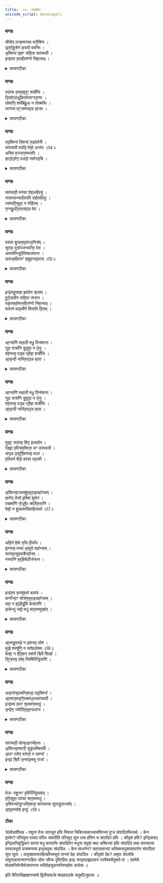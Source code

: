```yaml
---
title:  ०४, उपहोमाः
unicode_script: devanagari
---
```


### मन्त्रः

सीसे॑न॒ तन्त्र॒म्मन॑सा मनी॒षिणः॑ ।  
ऊ॒र्णा॒सू॒त्रेण॑ क॒वयो॑ वयन्ति ।  
अ॒श्विना॑ य॒ज्ञꣳ स॑वि॒ता सर॑स्वती ।  
इन्द्र॑स्य रू॒पव्ँवरु॑णो भिष॒ज्यन्न् ।  

<details><summary>सायणटीका</summary>

(SB) 1तृतीये ग्रहहोमोऽभिहितः । चतुर्थ उपहोमा उच्यन्ते । कल्पः - 'मनोताकाले पृथक्पात्रेषु पशूनां यूषाणि निदधाति पुरस्तात्स्विष्टकृतः शृङ्गशफैरुपहोमान् जुहोत्यष्टावष्टावेकैकस्य कुष्ठिकशफाः । आश्विनस्य यूषेण कुष्ठिकान् शफं च पूरयित्वा सीसेन तन्त्रमित्यष्टर्चेन प्रतिमन्त्रं द्वाभ्यां द्वाभ्यां कुष्ठिकशफाभ्यां जुहोतीत्युत्तमायाः शृङ्गे अनुषजति हुत्वा स्वेष्वभिषेचनपात्रेषु संपातानवनीयाहवनीये कुष्ठिकशफान्प्रविध्यन्त्येवमुत्तरेणाष्टर्चेन सारस्वतस्य सर्वेणानुवाकैनेन्द्रस्य' इति । अत्र कुष्ठिकशब्देन शफसमीपस्थः क्षुद्ररूपशफोऽभिधीयते । एकैकशफमेकैकमुपशफं च यूषेण पक्वमांसरसेन पूरयित्वैकैकामाहुतिं जुहुयात् । एतैश्च मन्त्रैर्यजमानेन प्रायणीयो यज्ञावयवो निष्पाद्यो भविष्यन्निन्द्रदेहो निरूप्यते । तत्र प्रथमामृचमाह - मनीषिणो बुद्धिमन्त ऊहापोहकुशलाः कवयो विद्वांसः शास्त्राभिज्ञा ऋत्विजः स्वमनसा प्रयोगं सर्वं विचार्य सीसद्रव्यक्रीतेन व्रीह्यङ्कुरादिना तन्त्रं सौत्रामणियज्ञविस्तारं ऊर्णासूत्रेणेव वयन्ति निष्पादयन्ति । यथा लोके केचिदविपालका ऊर्णासूत्रेण कम्बलं वयन्ति । एवमेतेऽप्यृत्विजः सीसक्रीतद्रव्यादिना यज्ञाख्यं दीर्घतन्तुरूपं वयन्ति । अश्विनासरस्वत्याद्या देवता इन्द्रस्य स्वरूपभूतमिमं यज्ञमोषधिसदृशैः पश्वङ्गैः भिषज्यन् चिकित्सन्ते ॥
</details>

### मन्त्रः
तद॑स्य रू॒पम॒मृत॒ꣳ॒ शची॑भिः ।  
ति॒स्रोऽद॑धुर्दे॒वता᳚स्सꣳररा॒णाः ।  
लोमा॑नि॒ शष्पै᳚र्बहु॒धा न तोक्म॑भिः ।  
त्वग॑स्य मा॒ꣳ॒सम॑भव॒न्न ला॒जाः ।  

<details><summary>सायणटीका</summary>

2द्वितीयामाह - द्वावश्विनौ एका सरस्वती इत्येतास्तिस्रो देवताः शचीभिः स्वकीयशक्तिभिः अस्येन्द्रस्य तत् यज्ञात्मकं रूपं अमृतं विनाशरहितं यथा भवति तथा दधुः संपादयामासुः । कीदृश्यो देवताः? संरराणाः संभूय परस्परं रममाणाः । तोक्मशब्देनाङ्कुरिता व्रीहय उच्यन्ते । तदङ्कुररूपं बालतृणं शष्पशब्देनोच्यते । नकार उपमार्थः । तोक्मभिः शष्पैर्बहुधा लोमानीव निष्पादितवन्तः । अङ्कुरप्ररोहधारभूता बीजविशेषा लाजशब्देनोच्यन्ते । ते च लाजा अस्य यज्ञरूपस्येन्द्रस्य त्वगिव मांसमिवाभवत् ॥
</details>

### मन्त्रः

तद॒श्विना॑ भि॒षजा॑ रु॒द्रव॑र्तनी ।  
सर॑स्वती वयति॒ पेशो॒ अन्त॑रः ॥14॥  
अस्थि॑ म॒ज्जान॒म्मास॑रैः ।  
का॒रो॒त॒रेण॒ दध॑तो॒ गवा᳚न्त्व॒चि ।  
<details><summary>सायणटीका</summary>

3तृतीयामाह - रुद्रस्येव वर्तनिर्मार्गो ययोरश्विनोस्तौ रुद्रवर्तनी । यथा रुद्रः क्रूरो देवो हिंसितुं समर्थ एवमेतावश्विनौ व्याधिं नाशयितुं समर्थावित्यर्थः । तादृशावश्विनौ तत्र यज्ञे भिषजौ चिकित्सकौ । या तु सरस्वती अन्तरः शरीरमध्ये पेशो वयति रूपं निष्पादयति । मासरशब्देन यवनिष्पन्नाः सूक्ष्मसक्तवो दधिमिश्रा दर्भैः परिवेष्टिता उच्यन्ते । कारोतरशब्देनावटस्थानीयस्तत्सदृशो वेणुदलनिर्मितश्चर्मणा सर्वतः परिवेष्टितः सुराश्रपणार्थभाण्डाधारः पदार्थविशेष उच्यते । गवां त्वच्यवस्थितेन कारोतरेण मासरैश्च मज्जानमस्थि च दधतः दधाति सरस्वती संपादयतीत्यर्थः ॥
</details>

### मन्त्रः
सर॑स्वती॒ मन॑सा पेश॒लव्ँवसु॑ ।  
नास॑त्याभ्याव्ँवयति दर्श॒तव्ँवपुः॑ ।  
रस॑म्परि॒स्रुता॒ न रोहि॑तम् ।  
न॒ग्नहु॒र्धीर॒स्तस॑र॒न्न वेम॑ ।  

<details><summary>सायणटीका</summary>

4चतुर्थीमाह - इयं सरस्वती नासत्याभ्यां अश्विदेवताभ्यां सहिता वपुर्वयति शरीरं मनसा निष्पादयति । कीदृशं वपुः? पेशलं वसु देवतात्मनो निवासयोग्यं दर्शतं दर्शनीयं दृष्टिप्रियमित्यर्थः । परिस्रुता न परिस्रुतेव धारया स्रवत् सुराद्रव्यं परिस्रुदित्युच्यते । तया परिस्रुतेव शरीरस्थं रसं जलं रोहितं रक्तं वयति संपादयति स्रवन् स एव रक्तस्थानीय इत्यर्थः । नग्नहुशब्देन यवानां स्थूलचूर्णानि संस्रावेणाभिषिक्तानि कथ्यन्ते । सोऽयं नग्नहुरवयवान्तरस्थानीय इत्यर्थः । धीर इत्यादिदृष्टान्तः - लोके धीरो बुद्धिमान् कुविन्दः तसरं न नववस्त्रमिव । वेमशब्देन वस्त्रनिर्माणकाले प्रहारदण्डोऽभिधीयते । यया कुविन्दः प्रहारदण्डेन वस्त्रं निष्पादयति तद्वदित्यर्थः ॥
</details>

### मन्त्रः

पय॑सा शु॒क्रम॒मृत॑ञ्ज॒नित्र᳚म् ।  
सुर॑या॒ मूत्रा᳚ज्जनयन्ति॒ रेतः॑ ।  
अपाम॑तिन्दुर्म॒तिम्बाध॑मानाः ।  
ऊव॑ध्य॒व्ँवातꣳ॑ स॒बुव॒न्तदा॒रात् ॥15॥  

<details><summary>सायणटीका</summary>

5पञ्चमीमाह - यदेतदत्र पयोहव्यं यच्च सुराद्वव्यं तेन द्रव्यद्वयेन मूत्रात् मूत्रद्वारात् सकाशात् निर्गमनयोग्यं रेतो देवता जनयन्ति । कीदृशं रेतः? शुक्रं दीप्तिमच्छ्वेतवर्णं अमृतं विनाशरहितं अत एव जनित्रं अपत्योत्पादकम् । या देवता रेतो जनयन्ति ताः कीदृश्यः? अमतिं दुर्मतिं चापबाधमानाः । अमतिः कर्तव्यविषयज्ञानाभावः, दुर्मतिर्विपरीतज्ञानम् । किंच - ता देवताः तत्तस्मिन् संपादयितव्ये शरीरे आरात्समीपे उदरमध्ये ऊवध्यं जनयन्ति । अर्धं जीर्णमन्नं अपरिपक्वं पुरीषं ऊवध्यशब्दवाच्यम् । पयस्सुराभ्यामेव तज्जनयन्ति । तथा सबुवं वातं जनयन्ति । वातः प्राणवायुः । बुवशब्दः श्वासकालीनं शब्दमनुकरोति । तेन शब्देन सहितमित्यर्थः ॥
</details>

### मन्त्रः

इन्द्र॑स्सु॒त्रामा॒ हृद॑येन स॒त्यम् ।  
पु॒रो॒डाशे॑न सवि॒ता ज॑जान ।   
यकृ॑त्क्लो॒मान॒व्ँवरु॑णो भिष॒ज्यन्न् ।  
मत॑स्ने वाय॒व्यै᳚र्न मि॑नाति पि॒त्तम् ।  

<details><summary>सायणटीका</summary>

6षष्ठीमाह - शोभनं यथा भवति तथा त्रायत इति सुत्रामा । तादृश इन्द्रः पशोर्हृदयेन सत्यं यथार्थज्ञानशक्तिं जजान । सविता च पुरोडाशेन यकृत् जजान । वरुणश्च पुरोडाशेन क्लोमानं भिषज्यन् वर्तते । यकृत्क्लोमशब्दाभ्यां हृदयस्य पार्श्वद्वयवर्तिनौ मांसखण्डावुच्येते । यकृत्क्लोम्नोः समीपवर्तिनी द्वे मांसे मतस्ने । वायव्यैर्न वायव्यैरिव वायव्यानि ग्रहपात्राणि तैर्मतस्ने इव पित्तमिव मिनाति अवयवजातं संपादयति ॥
</details>

### मन्त्रः
आ॒न्त्राणि॑ स्था॒ली मधु॒ पिन्व॑माना ।  
गुदा॒ पात्रा॑णि सु॒दुघा॒ न धे॒नुः ।  
श्ये॒नस्य॒ पत्र॒न्न प्ली॒हा शची॑भिः ।  
आ॒स॒न्दी नाभि॑रु॒दर॒न्न मा॒ता ।  

<details><summary>सायणटीका</summary>

7सप्तमीमाह - मधु मधुरं क्षीरादिरसं पिन्वमाना प्रीणयन्ती धारयन्तीत्यर्थः । तादृशी स्थाली या वर्तते सेयं आन्त्राणि आन्त्रस्थानीयानि । अन्यानि पिष्टादिद्रव्यस्थापनार्थानि पात्राणि तानि गुदा गुदस्थानीयानि । स्थाल्याः पात्राणां च दृष्टान्तः - सुदुघा न धेनुः शोभनं क्षीरं दोग्धीति सुदुघा तादृशी धेनुरिव स्थाल्यादिकं वर्तते । प्लीहशब्दो मांसविशेषवाची । स च मांसविशेषः श्येनाख्यस्य पक्षिणः पत्रं न पक्ष इव । तादृशः स मांसविशेषः शचीभिः स्वव्यवहारशक्तिभिस्सह पात्रैस्संपादित इति शेषः । येयमभिषेकार्थाऽऽसन्दी सेयं नाभिस्थानीया । या तु माता सा भूम्यात्मिका वेदिः सेयमुदरं न, उदरमिव ॥
</details>

### मन्त्रः
आ॒न्त्राणि॑ स्था॒ली मधु॒ पिन्व॑माना ।  
गुदा॒ पात्रा॑णि सु॒दुघा॒ न धे॒नुः ।  
श्ये॒नस्य॒ पत्र॒न्न प्ली॒हा शची॑भिः ।  
आ॒स॒न्दी नाभि॑रु॒दर॒न्न मा॒ता ।  

<details><summary>सायणटीका</summary>

8अष्टमीमाह - उलूकपक्षिसदृशो मांसविशेषो वनिष्ठुः । योऽयमत्र द्रवद्रव्यस्थापनार्थः कुम्भः स वनिष्ठुस्थानीयः । स च शचीभिः स्वशक्तिभिर्जनिता उत्पादयिता । यस्मिन्वनिष्ठौ अग्रे पुरोभागे योन्यामन्तः यो गर्भो वर्तते । अत्र सुरावनयनार्थं शतच्छिद्रयुक्तः कुम्भो योऽस्ति सोऽयं व्यक्तः स्पष्टः । बहुच्छिद्रोपेतत्वाच्छतधारः । सुरास्रवणयुक्तत्वादुत्सः । तादृशः कुम्भः प्लाशीः नासिकाछिद्रस्थानीयः । येयं द्रवद्रव्यधारणार्था कुम्भी तां कुम्भीं पितृभ्यः पित्रर्थं स्वधा दुहे न अमृतं दोग्धीव । अध्वर्युरिति शेषः ॥
</details>

### मन्त्रः
मुख॒ꣳ॒ सद॑स्य॒ शिर॒ इथ्सदे॑न ।  
जि॒ह्वा प॒वित्र॑म॒श्विना॒ सꣳ सर॑स्वती ।   
चप्प॒न्न पा॒युर्भि॒षग॑स्य॒ वालः॑ ।  
व॒स्तिर्न शेपो॒ हर॑सा तर॒स्वी ।  


<details><summary>सायणटीका</summary>

9नवमीमाह - सीदत्यत्रेति सदः देवयजनस्थानं तेन सदेन अस्य निरूप्यमाणशरीरस्य सन्मुखं समीचीनं मुखं शिर इत् शिरश्च संपन्नमिति शेषः । पवित्रं द्रव्यशोधनार्थं यद्वस्त्रं तज्जिह्वा । एतत्सर्वमश्विनौ सरस्वती च तिस्रः संपादितवत्यः । चप्पं पिष्टपात्रं तत् पायुर्न अपानस्थानमिव वर्तते । योऽयं वालः द्रव्यशोधनार्थः सोऽयमस्य शरीरस्य भिषक्, चिकित्सकस्थानीयः । तेन हि व्याधिस्थानीयो द्रव्यदोषोऽपनीयते । योऽयं पशोः शेपः सोऽयं वस्तिर्न मूत्रस्थानमिव । हरसा वह्निज्वालारूपेण तेजसा तरस्वी निरूप्यमाणो देहो वेगवानिव लक्ष्यते ॥
</details>

### मन्त्रः
अ॒श्विभ्या॒ञ्चख्षु॑र॒मृत॒ङ्ग्रहा᳚भ्याम् ।  
छागे॑न॒ तेजो॑ ह॒विषा॑ शृ॒तेन॑ ।   
पख्ष्मा॑णि गो॒धूमै॒ᳵ क्व॑लैरु॒तानि॑ ।  
पेशो॒ न शु॒क्लमसि॑तव्ँवसाते ॥17॥  


<details><summary>सायणटीका</summary>

10दशमीमाह - अश्विभ्यां ग्रहाभ्यां अश्विनोस्संबन्धिनौ यौ ग्रहावयवौ ताभ्यां अमृतं विनाशरहितं चक्षुः संपादितम् । शृतेन पक्वेन हविस्स्वरूपेण छागेन चक्षुर्गतं तेजः संपादितम् । सक्तुनिष्पादनार्थं ये गोधूमाः ये च क्वलाः बदरफलविशेषाः तैरुभयैः परस्परं उतानि संबद्धानि पक्ष्माणि रोमाणि संपाद्यन्ते । पेशो न रूपमिव यत्पशौ दृश्यते तच्चक्षुर्गतशुक्लं असितं च शुक्लमण्डलं कृष्णमण्डलं च तदुभयं वसाते अश्विनौ देवौ पक्ष्मभिराच्छादयतः ॥
</details>

### मन्त्रः
अवि॒र्न मे॒षो न॒सि वी॒र्या॑य ।  
प्रा॒णस्य॒ पन्था॑ अ॒मृतो॒ ग्रहा᳚भ्याम् ।  
सर॑स्व॒त्युप॒वाकै᳚र्व्या॒नम् ।  
नस्या॑नि ब॒र्॒हिर्बद॑रैर्जजान ।  


<details><summary>सायणटीका</summary>

11एकादशीमाह - अविर्न अविरिव वर्तमानो यः सारस्वतो मेषः सोऽयं नसि नासिकायां वीर्याय श्वासप्रवृत्तिसामर्थ्याय प्रवर्तते । इयं च नासिका प्राणाख्यस्य वायोः अमृतः कदाचिदपि विनाशरहितः पन्थाः गमनागमनहेतुः ग्रहाभ्यां पयस्सुराभ्यां निष्पादितः । तथेयं सरस्वती उपवाकैः हरितयवसक्तुभिः व्यानवायुं जनयति । नस्यानि नासिकायां भवानि बर्हिः बर्हींषि लोमानि बदरैः सक्तुनिष्पादनाय संपादितैः बदरफलैः जजान संपादयामास ॥
</details>

### मन्त्रः

इन्द्र॑स्य रू॒पमृ॑ष॒भो बला॑य ।  
कर्णा᳚भ्या॒ꣳ श्रोत्र॑म॒मृत॒ङ्ग्रहा᳚भ्याम् ।  
यवा॒ न ब॒र्॒हिर्भ्रु॒वि केस॑राणि ।  
क॒र्कन्धु॑ जज्ञे॒ मधु॑ सार॒घम्मुखा᳚त् ।  

<details><summary>सायणटीका</summary>

12द्वादशीमाह - सोऽयमृषभ इन्द्रस्य रूपं इन्द्रदेवताकत्वेन तत्स्वरूपसदृशः सोऽयमस्य शरीरस्य बलार्थं संपाद्यते । पशुसंबन्धिभ्यां कर्णाभ्यां पयस्सुरारूपग्रहाभ्यां चामृतं श्रोत्रं बाधिर्यरहितं श्रोत्रेन्द्रियं संपाद्यते । भुवि यवा न भूमावुत्पन्ना यवा इव बर्हिः वेद्यामासादितानि बर्हिषि केसराणि प्रवृद्धतमानि लोमानि । सरघाः मधुमक्षिकाः ताभिः संपादितं सारघं मधु तद्रूपं कर्कन्धु जज्ञे । कर्कन्धुशब्देनातिस्थूलबदरफलपिष्टमुच्यते । तच्च मधुसदृशं मुखाज्जज्ञे यज्ञप्रारम्भे समुत्पन्नमित्यर्थः ॥
</details>

### मन्त्रः
आ॒त्मन्नु॒पस्थे॒ न वृक॑स्य॒ लोम॑ ।  
मुखे॒ श्मश्रू॑णि॒ न व्या᳚घ्रलो॒मम् ॥18॥  
केशा॒ न शी॒र्॒षन् यश॑से श्रि॒यै शिखा᳚ ।  
सि॒ꣳ॒हस्य॒ लोम॒ त्विषि॑रिन्द्रि॒याणि॑ ।  

<details><summary>सायणटीका</summary>

13त्रयोदशीमाह - 'प्रकृतिभूतायां सौत्रामण्यां त्रयाणां लोमानि' इति वाक्येन वृकव्याघ्रसिंहानां लोमानि विहितानि । तान्यत्र चोदकप्राप्तानि ग्रहत्रये प्रक्षिप्यन्ते । तत्र यद्वृकस्य लोम तत् आत्मन् संपाद्यमानशरीरे उपस्थे न गुह्यप्रदेश इव वर्तते । यत्तु व्याघ्रलोम तत् मुखे वर्तमानानि श्मश्रूणीव । यत्तु सिंहस्य लोम तच्छिरसि केशा इव । केशनिष्पन्ना च शिखा यशसे श्रियै च संपद्यते । अनुष्ठानकाले सशिखत्वेन यशः । लोके व्यवहारे रमणीयत्वेन श्रीः । या तु लोमगता त्विषिः दीप्तिः सा तु संपाद्यस्य शरीरस्येन्द्रियस्थानीया ॥
</details>

### मन्त्रः

अङ्गा᳚न्या॒त्मन्भि॒षजा॒ तद॒श्विना᳚ ।  
आ॒त्मान॒मङ्गै॒स्सम॑धा॒थ्सर॑स्वती ।   
इन्द्र॑स्य रू॒पꣳ श॒तमा॑न॒मायुः॑ ।  
च॒न्द्रेण॒ ज्योति॑र॒मृत॒न्दधा॑ना ।  
<details><summary>सायणटीका</summary>

14चतुर्दशीमाह - तत् तदानीं यागावसरे भिषजा चिकित्सकौ अश्विनौ आत्मन् संपाद्ये शरीरे अङ्गानि हस्तपादादीनि संपादितवन्तौ । सरस्वती च तैरङ्गैः आत्मानं संपूर्णदेहं समधात् सम्यगकार्षीत् । कीदृशी सरस्वती? इन्द्रस्य वर्तमानस्य यद्रूपं तद्दधाना संपादयन्ती । तथा शतमानं शतसंवत्सरप्रमाणं आयुः संपादयन्ती । तथा चन्द्रेण आह्लादकरूपेण अमृतं ज्योतिः अनश्वरं तेजः संपादयन्ती ॥
</details>

### मन्त्रः
सर॑स्वती॒ योन्या॒ङ्गर्भ॑म॒न्तः ।  
अ॒श्विभ्या॒म्पत्नी॒ सुकृ॑तम्बिभर्ति ।   
अ॒पाꣳ रसे॑न॒ वरु॑णो॒ न साम्ना᳚ ।  
इन्द्रꣵ॑ श्रि॒यै ज॒नय॑न्न॒फ्सु राजा᳚ ।  


<details><summary>सायणटीका</summary>

15पञ्चदशीमाह - अश्विभ्यां देवाभ्यां सुकृतं सुष्ठु संपादितं उत्पादनीयशरीररूपं गर्भं पत्नी पालयित्री सरस्वती योन्यां गर्भाशये अन्तर्मध्ये बिभर्ति पोषयति । अपां रसेन सारभूतेन साम्ना परस्परं साम्येन पयस्सुराग्रहेणाप्सु वरुणो न राजा यथा जलमध्ये वरुणो राजा तस्यामब्देवतायां पुत्रं जनयति तथेमं यजमानं इन्द्रं इन्द्रसमानशरीरं श्रियै संपदनुभवार्थं अयमनुष्ठीयमानो यागो जनयन्वर्तते ॥
</details>

### मन्त्रः
तेज॑ᳶ पशू॒नाꣳ ह॒विरि॑न्द्रि॒याव॑त् ।  
प॒रि॒स्रुता॒ पय॑सा सार॒घम्मधु॑ ।  
अ॒श्विभ्या᳚न्दु॒ग्धम्भि॒षजा॒ सर॑स्वत्या सुतासु॒ताभ्या᳚म् ।  
अ॒मृत॒स्सोम॒ इन्दुः॑ ॥19॥  


#### टीका


16षोडशीमाह - पशूनां तेजः सारभूतं हविः भिषजा चिकित्सकाभ्यामश्विभ्यां दुग्धं संपादितमित्यर्थः । केन द्रव्येण? परिस्रुता पयसा परितः स्रवतीति परिस्रुत् सुरा तया क्षीरेण च संपादितं हविः । कीदृशं हविः? इन्द्रियावत् इन्द्रियाभिवृद्धिकरं सारघं मधु सरघाभिः संपादितेन मधुना सदृशं यथा अश्विभ्यां हविः संपादितं तथा सरस्वत्या तत्फलभूतो यजमानस्य इन्द्रसदृशः संपादितः । केन साधनेन? सतासताभ्यां अभिषवसदृशव्यापारेण संपादिता सुरा सुता । तादृक्प्रयासरहितक्षीरमसुतं ताभ्यां देहः संपादितः । कीदृशो देहः? अमृतः देवलोके समुत्पन्नत्वान्मरणरहितः सोमः सौम्यः दृष्टिप्रियः इन्द्रः चन्द्रवदाह्लादकरः परमैश्वर्ययुक्तो वा । एवमेतैः षोडशभिर्मन्त्रैर्यजमानस्य भाविदेहसूचनपरैरुपहोमः कर्तव्यः ॥

इति तैत्तिरयिब्राह्मणभाष्ये द्वितीयाष्टके षष्ठप्रपाठके चतुर्थोऽनुवाकः ॥
